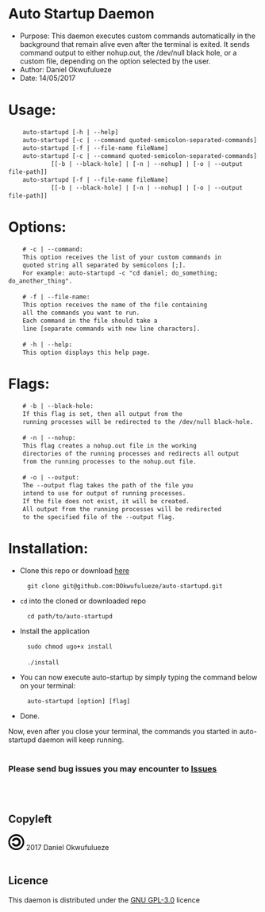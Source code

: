 # Auto Startup Daemon

- Purpose: This daemon executes custom commands automatically in the background that remain alive even after the terminal is exited. It sends command output to either nohup.out, the /dev/null black hole, or a custom file, depending on the option selected by the user.
- Author: Daniel Okwufulueze
- Date: 14/05/2017


# Usage:
        auto-startupd [-h | --help]
        auto-startupd [-c | --command quoted-semicolon-separated-commands]
        auto-startupd [-f | --file-name fileName]
        auto-startupd [-c | --command quoted-semicolon-separated-commands]
                [[-b | --black-hole] | [-n | --nohup] | [-o | --output file-path]]
        auto-startupd [-f | --file-name fileName]
                [[-b | --black-hole] | [-n | --nohup] | [-o | --output file-path]]

# Options:
        # -c | --command:
        This option receives the list of your custom commands in
        quoted string all separated by semicolons [;].
        For example: auto-startupd -c "cd daniel; do_something; do_another_thing".

        # -f | --file-name:
        This option receives the name of the file containing
        all the commands you want to run.
        Each command in the file should take a
        line [separate commands with new line characters].

        # -h | --help:
        This option displays this help page.

# Flags:
        # -b | --black-hole:
        If this flag is set, then all output from the
        running processes will be redirected to the /dev/null black-hole.

        # -n | --nohup:
        This flag creates a nohup.out file in the working
        directories of the running processes and redirects all output
        from the running processes to the nohup.out file.

        # -o | --output:
        The --output flag takes the path of the file you
        intend to use for output of running processes.
        If the file does not exist, it will be created.
        All output from the running processes will be redirected
        to the specified file of the --output flag.

# Installation:
- Clone this repo or download [here](https://github.com/DOkwufulueze/auto-startupd/archive/master.zip)

        git clone git@github.com:DOkwufulueze/auto-startupd.git
- `cd` into the cloned or downloaded repo

        cd path/to/auto-startupd
- Install the application

        sudo chmod ugo+x install
        
        ./install
- You can now execute auto-startup by simply typing the command below on your terminal:

        auto-startupd [option] [flag]

- Done.

Now, even after you close your terminal, the commands you started in auto-startupd daemon will keep running.
<br><br>
### Please send bug issues you may encounter to [Issues](https://www.github.com/DOkwufulueze/auto-startupd/issues)
<br><br>
## Copyleft
![Copyleft](/images/copyleft.png) 2017 Daniel Okwufulueze
<br><br>
## Licence
This daemon is distributed under the [GNU GPL-3.0](https://github.com/DOkwufulueze/auto-startupd/blob/master/LICENCE.md) licence

